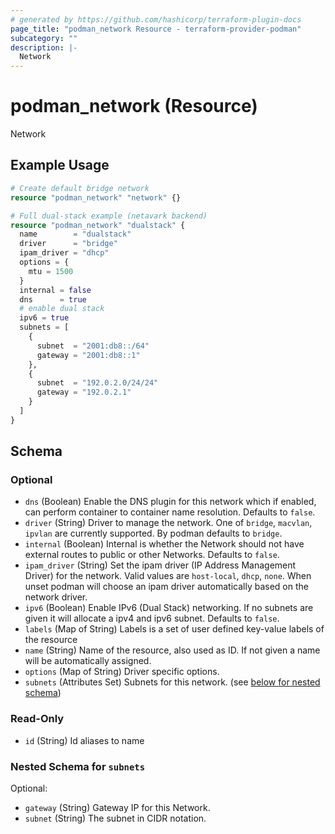 ```yaml
---
# generated by https://github.com/hashicorp/terraform-plugin-docs
page_title: "podman_network Resource - terraform-provider-podman"
subcategory: ""
description: |-
  Network
---
```


# podman_network (Resource)

Network

## Example Usage

```terraform
# Create default bridge network
resource "podman_network" "network" {}

# Full dual-stack example (netavark backend)
resource "podman_network" "dualstack" {
  name        = "dualstack"
  driver      = "bridge"
  ipam_driver = "dhcp"
  options = {
    mtu = 1500
  }
  internal = false
  dns      = true
  # enable dual stack
  ipv6 = true
  subnets = [
    {
      subnet  = "2001:db8::/64"
      gateway = "2001:db8::1"
    },
    {
      subnet  = "192.0.2.0/24/24"
      gateway = "192.0.2.1"
    }
  ]
}
```

<!-- schema generated by tfplugindocs -->
## Schema

### Optional

- `dns` (Boolean) Enable the DNS plugin for this network which if enabled, can perform container to container name resolution. Defaults to `false`.
- `driver` (String) Driver to manage the network. One of `bridge`, `macvlan`, `ipvlan` are currently supported. By podman defaults to `bridge`.
- `internal` (Boolean) Internal is whether the Network should not have external routes to public or other Networks. Defaults to `false`.
- `ipam_driver` (String) Set the ipam driver (IP Address Management Driver) for the network. Valid values are `host-local`, `dhcp`, `none`. When unset podman will choose an ipam driver automatically based on the network driver.
- `ipv6` (Boolean) Enable IPv6 (Dual Stack) networking. If no subnets are given it will allocate a ipv4 and ipv6 subnet. Defaults to `false`.
- `labels` (Map of String) Labels is a set of user defined key-value labels of the resource
- `name` (String) Name of the resource, also used as ID. If not given a name will be automatically assigned.
- `options` (Map of String) Driver specific options.
- `subnets` (Attributes Set) Subnets for this network. (see [below for nested schema](#nestedatt--subnets))

### Read-Only

- `id` (String) Id aliases to name

<a id="nestedatt--subnets"></a>
### Nested Schema for `subnets`

Optional:

- `gateway` (String) Gateway IP for this Network.
- `subnet` (String) The subnet in CIDR notation.


